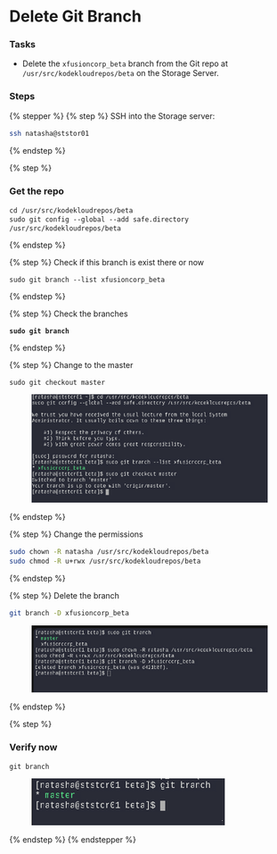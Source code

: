 # Delete Git Branch

### Tasks

* Delete the `xfusioncorp_beta` branch from the Git repo at `/usr/src/kodekloudrepos/beta` on the Storage Server.

### Steps

{% stepper %}
{% step %}
SSH into the Storage server:

```bash
ssh natasha@ststor01
```
{% endstep %}

{% step %}
### Get the repo

```
cd /usr/src/kodekloudrepos/beta
sudo git config --global --add safe.directory /usr/src/kodekloudrepos/beta
```
{% endstep %}

{% step %}
Check if this branch is exist there or now

```
sudo git branch --list xfusioncorp_beta
```
{% endstep %}

{% step %}
Check the branches

<pre><code><strong>sudo git branch
</strong></code></pre>
{% endstep %}

{% step %}
Change to the master

```
sudo git checkout master
```

<figure><img src="../.gitbook/assets/image (3).png" alt=""><figcaption></figcaption></figure>
{% endstep %}

{% step %}
Change the permissions

```bash
sudo chown -R natasha /usr/src/kodekloudrepos/beta
sudo chmod -R u+rwx /usr/src/kodekloudrepos/beta
```
{% endstep %}

{% step %}
Delete the branch

```bash
git branch -D xfusioncorp_beta
```

<figure><img src="../.gitbook/assets/image (1) (1).png" alt=""><figcaption></figcaption></figure>
{% endstep %}

{% step %}
### Verify now

```
git branch
```

<figure><img src="../.gitbook/assets/image (2) (1).png" alt=""><figcaption></figcaption></figure>
{% endstep %}
{% endstepper %}
